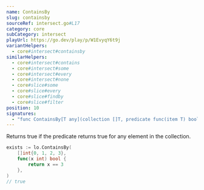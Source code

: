 ```yaml
---
name: ContainsBy
slug: containsby
sourceRef: intersect.go#L17
category: core
subCategory: intersect
playUrl: https://go.dev/play/p/W1EvyqY6t9j
variantHelpers:
  - core#intersect#containsby
similarHelpers:
  - core#intersect#contains
  - core#intersect#some
  - core#intersect#every
  - core#intersect#none
  - core#slice#some
  - core#slice#every
  - core#slice#findby
  - core#slice#filter
position: 10
signatures:
  - "func ContainsBy[T any](collection []T, predicate func(item T) bool) bool"
---
```


Returns true if the predicate returns true for any element in the collection.

```go
exists := lo.ContainsBy(
    []int{0, 1, 2, 3},
    func(x int) bool {
        return x == 3
    },
)
// true
```



